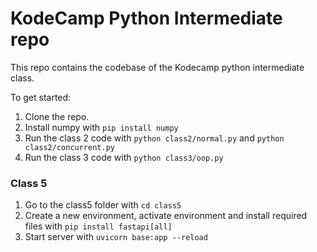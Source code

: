 # KodeCamp Python Intermediate repo

This repo contains the codebase of the Kodecamp python intermediate class.

To get started:
1. Clone the repo.
2. Install numpy with `pip install numpy`
3. Run the class 2 code with `python class2/normal.py` and `python class2/concurrent.py`
3. Run the class 3 code with `python class3/oop.py`


### Class 5
1. Go to the class5 folder with `cd class5`
2. Create a new environment, activate environment and install required files with `pip install fastapi[all]`
3. Start server with `uvicorn base:app --reload`